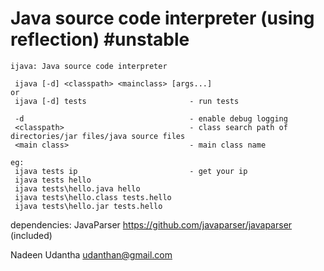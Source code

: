 # Java source code interpreter (using reflection) #unstable

```
ijava: Java source code interpreter

 ijava [-d] <classpath> <mainclass> [args...]
or
 ijava [-d] tests                       - run tests

 -d                                     - enable debug logging
 <classpath>                            - class search path of directories/jar files/java source files
 <main class>                           - main class name

eg:
 ijava tests ip                         - get your ip
 ijava tests hello
 ijava tests\hello.java hello
 ijava tests\hello.class tests.hello
 ijava tests\hello.jar tests.hello
```

dependencies:
  JavaParser https://github.com/javaparser/javaparser (included)

Nadeen Udantha udanthan@gmail.com

